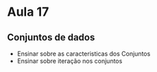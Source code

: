 # Aula 17

## Conjuntos de dados

- Ensinar sobre as caracteristicas dos Conjuntos
- Ensinar sobre iteração nos conjuntos
